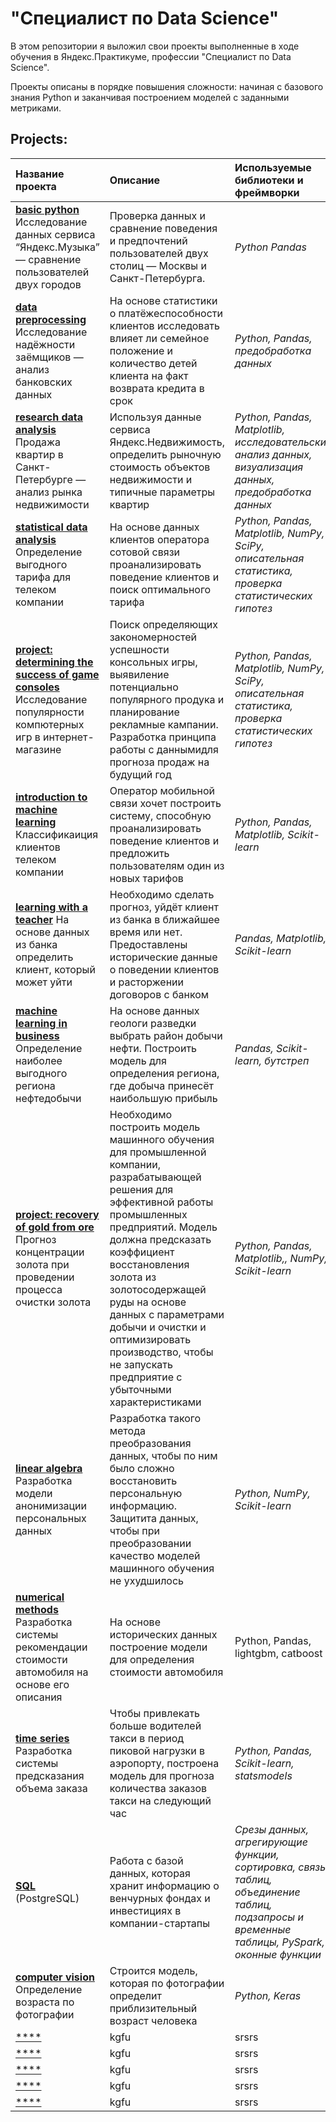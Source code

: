 # "Специалист по Data Science"

В этом репозитории я выложил свои проекты выполненные в ходе обучения в Яндекс.Практикуме, профессии "Специалист по Data Science".

Проекты описаны в порядке повышения сложности: начиная с базового знания Python и заканчивая построением моделей с заданными метриками. 


## Projects:


| Название проекта | Описание | Используемые библиотеки и фреймворки| 
| :---------------------- | :---------------------- | :---------------------- |
|[**basic python**](https://github.com/andemidov/projects_ds/tree/main/basic%20python) Исследование данных сервиса “Яндекс.Музыка” — сравнение пользователей двух городов| Проверка данных и сравнение поведения и предпочтений пользователей двух столиц — Москвы и Санкт-Петербурга.| *Python* *Pandas* |
| [**data preprocessing**](https://github.com/andemidov/projects_ds/tree/main/data%20preprocessing) Исследование надёжности заёмщиков — анализ банковских данных | На основе статистики о платёжеспособности клиентов исследовать влияет ли семейное положение и количество детей клиента на факт возврата кредита в срок | *Python, Pandas, предобработка данных* |
| [**research data analysis**](https://github.com/andemidov/projects_ds/tree/70b75bd696cbd18fbfc83ac5b0eb1ea10ccc74fe/research%20data%20analysis) Продажа квартир в Санкт-Петербурге — анализ рынка недвижимости| Используя данные сервиса Яндекс.Недвижимость, определить рыночную стоимость объектов недвижимости и типичные параметры квартир | *Python, Pandas, Matplotlib, исследовательский анализ данных, визуализация данных, предобработка данных* |
| [**statistical data analysis**](https://github.com/andemidov/projects_ds/tree/70b75bd696cbd18fbfc83ac5b0eb1ea10ccc74fe/statistical%20data%20analysis) Определение выгодного тарифа для телеком компании| На основе данных клиентов оператора сотовой связи проанализировать поведение клиентов и поиск оптимального тарифа | *Python, Pandas, Matplotlib, NumPy, SciPy, описательная статистика, проверка статистических гипотез* |
| [**project: determining the success of game consoles**](https://github.com/andemidov/projects_ds/tree/main/determining%20the%20success%20of%20game%20consoles) Исследование популярности компютерных игр в интернет-магазине | Поиск определяющих закономерностей успешности консольных игры, выявиление потенциально популярного продука и планирование рекламные кампании. Разработка принципа работы с даннымидля прогноза продаж на будущий год | *Python, Pandas, Matplotlib, NumPy, SciPy, описательная статистика, проверка статистических гипотез* |
| [**introduction to machine learning**](https://github.com/andemidov/projects_ds/tree/main/introduction%20to%20machine%20learning) Классификаиция клиентов телеком компании| Оператор мобильной связи хочет построить систему, способную проанализировать поведение клиентов и предложить пользователям один из новых тарифов | *Python, Pandas, Matplotlib, Scikit-learn* |
| [**learning with a teacher**](https://github.com/andemidov/projects_ds/tree/main/learning%20with%20a%20teacher) На основе данных из банка определить клиент, который может уйти| Необходимо сделать прогноз, уйдёт клиент из банка в ближайшее время или нет. Предоставлены исторические данные о поведении клиентов и расторжении договоров с банком | *Pandas, Matplotlib, Scikit-learn* |
| [**machine learning in business**](https://github.com/andemidov/projects_ds/tree/main/machine%20learning%20in%20business)  Определение наиболее выгодного региона нефтедобычи | На основе данных геологи разведки выбрать район добычи нефти. Построить модель для определения региона, где добыча принесёт наибольшую прибыль | *Pandas, Scikit-learn, бутстреп* |
| [**project: recovery of gold from ore**](https://github.com/andemidov/projects_ds/tree/main/recovery%20of%20gold%20from%20ore) Прогноз концентрации золота при проведении процесса очистки золота| Необходимо построить модель машинного обучения для промышленной компании, разрабатывающей решения для эффективной работы промышленных предприятий. Модель должна предсказать коэффициент восстановления золота из золотосодержащей руды на основе данных с параметрами добычи и очистки и оптимизировать производство, чтобы не запускать предприятие с убыточными характеристиками | *Python, Pandas, Matplotlib,, NumPy, Scikit-learn* |
| [**linear algebra**](https://github.com/andemidov/projects_ds/tree/main/linear%20algebra) Разработка модели анонимизации персональных данных | Разработка такого метода преобразования данных, чтобы по ним было сложно восстановить персональную информацию. Защитита данных, чтобы при преобразовании качество моделей машинного обучения не ухудшилось | *Python, NumPy, Scikit-learn* |
| [**numerical methods**](https://github.com/andemidov/projects_ds/tree/main/numerical%20methods) Разработка системы рекомендации стоимости автомобиля на основе его описания | На основе исторических данных построение модели для определения стоимости автомобиля | Python, Pandas, lightgbm, catboost |
| [**time series**](https://github.com/andemidov/projects_ds/tree/main/time%20series) Разработка системы предсказания объема заказа| Чтобы привлекать больше водителей такси в период пиковой нагрузки в аэропорту, построена модель для прогноза количества заказов такси на следующий час | *Python, Pandas, Scikit-learn, statsmodels* |
| [**SQL**](https://github.com/andemidov/projects_ds/tree/main/SQL) (PostgreSQL)| Работа с базой данных, которая хранит информацию о венчурных фондах и инвестициях в компании-стартапы | *Срезы данных, агрегирующие функции, сортировка, связь таблиц, объединение таблиц, подзапросы и временные таблицы, PySpark, оконные функции* |
| [**computer vision**](https://github.com/andemidov/projects_ds/tree/main/computer%20vision) Определение возраста по фотографии | Строится модель, которая по фотографии определит приблизительный возраст человека | *Python, Keras* |
| [****]()| kgfu | srsrs |
| [****]()| kgfu | srsrs |
| [****]()| kgfu | srsrs |
| [****]()| kgfu | srsrs |
| [****]()| kgfu | srsrs |
